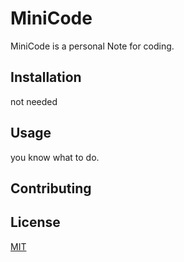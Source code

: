 # MiniCode

MiniCode is a personal Note for coding.

## Installation

not needed

## Usage
you know what to do.


## Contributing



## License
[MIT](https://choosealicense.com/licenses/mit/)
